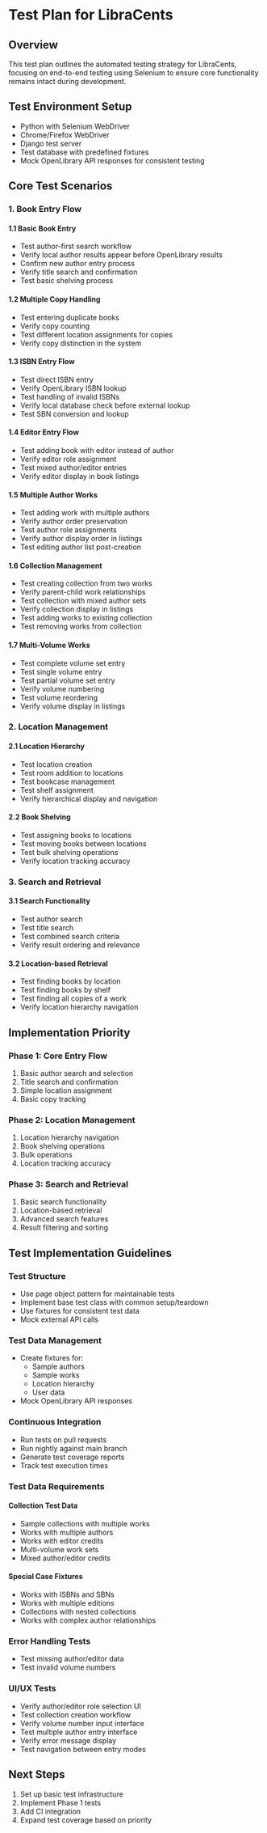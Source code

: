 # Test Plan for LibraCents

## Overview
This test plan outlines the automated testing strategy for LibraCents, focusing on end-to-end testing using Selenium to ensure core functionality remains intact during development.

## Test Environment Setup
- Python with Selenium WebDriver
- Chrome/Firefox WebDriver
- Django test server
- Test database with predefined fixtures
- Mock OpenLibrary API responses for consistent testing

## Core Test Scenarios

### 1. Book Entry Flow
#### 1.1 Basic Book Entry
- Test author-first search workflow
- Verify local author results appear before OpenLibrary results
- Confirm new author entry process
- Verify title search and confirmation
- Test basic shelving process

#### 1.2 Multiple Copy Handling
- Test entering duplicate books
- Verify copy counting
- Test different location assignments for copies
- Verify copy distinction in the system

#### 1.3 ISBN Entry Flow
- Test direct ISBN entry
- Verify OpenLibrary ISBN lookup
- Test handling of invalid ISBNs
- Verify local database check before external lookup
- Test SBN conversion and lookup

#### 1.4 Editor Entry Flow
- Test adding book with editor instead of author
- Verify editor role assignment
- Test mixed author/editor entries
- Verify editor display in book listings

#### 1.5 Multiple Author Works
- Test adding work with multiple authors
- Verify author order preservation
- Test author role assignments
- Verify author display order in listings
- Test editing author list post-creation

#### 1.6 Collection Management
- Test creating collection from two works
- Verify parent-child work relationships
- Test collection with mixed author sets
- Verify collection display in listings
- Test adding works to existing collection
- Test removing works from collection

#### 1.7 Multi-Volume Works
- Test complete volume set entry
- Test single volume entry
- Test partial volume set entry
- Verify volume numbering
- Test volume reordering
- Verify volume display in listings

### 2. Location Management
#### 2.1 Location Hierarchy
- Test location creation
- Test room addition to locations
- Test bookcase management
- Test shelf assignment
- Verify hierarchical display and navigation

#### 2.2 Book Shelving
- Test assigning books to locations
- Test moving books between locations
- Test bulk shelving operations
- Verify location tracking accuracy

### 3. Search and Retrieval
#### 3.1 Search Functionality
- Test author search
- Test title search
- Test combined search criteria
- Verify result ordering and relevance

#### 3.2 Location-based Retrieval
- Test finding books by location
- Test finding books by shelf
- Test finding all copies of a work
- Verify location hierarchy navigation

## Implementation Priority

### Phase 1: Core Entry Flow
1. Basic author search and selection
2. Title search and confirmation
3. Simple location assignment
4. Basic copy tracking

### Phase 2: Location Management
1. Location hierarchy navigation
2. Book shelving operations
3. Bulk operations
4. Location tracking accuracy

### Phase 3: Search and Retrieval
1. Basic search functionality
2. Location-based retrieval
3. Advanced search features
4. Result filtering and sorting

## Test Implementation Guidelines

### Test Structure
- Use page object pattern for maintainable tests
- Implement base test class with common setup/teardown
- Use fixtures for consistent test data
- Mock external API calls

### Test Data Management
- Create fixtures for:
  - Sample authors
  - Sample works
  - Location hierarchy
  - User data
- Mock OpenLibrary API responses

### Continuous Integration
- Run tests on pull requests
- Run nightly against main branch
- Generate test coverage reports
- Track test execution times

### Test Data Requirements

#### Collection Test Data
- Sample collections with multiple works
- Works with multiple authors
- Works with editor credits
- Multi-volume work sets
- Mixed author/editor credits

#### Special Case Fixtures
- Works with ISBNs and SBNs
- Works with multiple editions
- Collections with nested collections
- Works with complex author relationships

### Error Handling Tests
- Test missing author/editor data
- Test invalid volume numbers

### UI/UX Tests
- Verify author/editor role selection UI
- Test collection creation workflow
- Verify volume number input interface
- Test multiple author entry interface
- Verify error message display
- Test navigation between entry modes

## Next Steps
1. Set up basic test infrastructure
2. Implement Phase 1 tests
3. Add CI integration
4. Expand test coverage based on priority 
